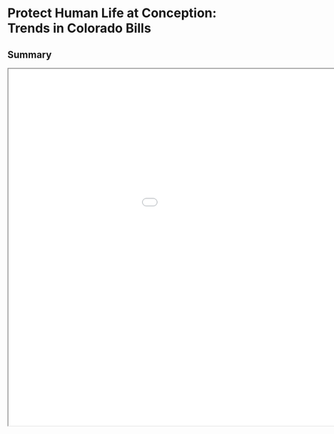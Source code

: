 <!DOCTYPE html>
<html lang="en">
<head>
    <meta charset="UTF-8">
    <meta name="viewport" content="width=device-width, initial-scale=1.0">
    <title>Project Findings</title>
</head>
<body>
    <h1>Protect Human Life at Conception: Trends in Colorado Bills</h1>
    <h2>Summary</h2>
    <center><iframe src="./Graph/PHLC_table1.html" height="800" width="1200"</iframe></center>
    <p>Key findings from 2017-2022 related to bill sponsorship and language.</p>
    <img src="images/chart.png" alt="Sample Chart">
    <h2>Methodology</h2>
    <p>Analyzed legislative data using Python libraries like pandas and BeautifulSoup.</p>
    <h2>Conclusion</h2>
    <p>Observations on changes in party sponsorship and neutrality of language over time.</p>
</body>
</html>

